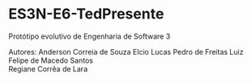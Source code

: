 # ES3N-E6-TedPresente
Protótipo evolutivo de Engenharia de Software 3 

Autores:
Anderson Correia de Souza
Elcio
Lucas Pedro de Freitas
Luiz Felipe de Macedo Santos
<br>Regiane Corrêa de Lara </br>
